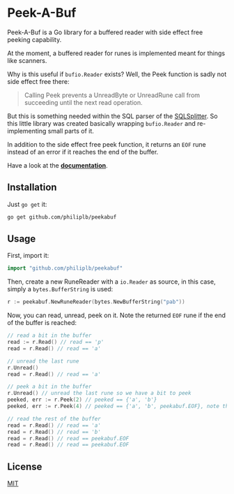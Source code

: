 # Peek-A-Buf

Peek-A-Buf is a Go library for a buffered reader with side effect free peeking capability.

At the moment, a buffered reader for runes is implemented meant for things like scanners.

Why is this useful if `bufio.Reader` exists? Well, the Peek function is sadly not side effect
free there:

>  Calling Peek prevents a UnreadByte or UnreadRune call from succeeding until the next read
> operation. 

But this is something needed within the SQL parser of the
[SQLSplitter](https://sqlsplitter.com). So this little library was created
basically wrapping `bufio.Reader` and re-implementing small parts of it.

In addition to the side effect free peek function, it returns an `EOF` rune instead of an
error if it reaches the end of the buffer.

Have a look at the **[documentation](https://godoc.org/github.com/philiplb/peekabuf)**.

## Installation

Just `go get` it:

```bash
go get github.com/philiplb/peekabuf
```

## Usage

First, import it:

```Go
import "github.com/philiplb/peekabuf"
```

Then, create a new RuneReader with a `io.Reader` as source, in this case, simply a `bytes.BufferString` is used:

```Go
r := peekabuf.NewRuneReader(bytes.NewBufferString("pab"))
```

Now, you can read, unread, peek on it. Note the returned `EOF` rune if the end of the buffer is reached:

```Go
// read a bit in the buffer
read := r.Read() // read == 'p'
read = r.Read() // read == 'a'

// unread the last rune
r.Unread()
read = r.Read() // read == 'a'

// peek a bit in the buffer
r.Unread() // unread the last rune so we have a bit to peek
peeked, err := r.Peek(2) // peeked == {'a', 'b'}
peeked, err := r.Peek(4) // peeked == {'a', 'b', peekabuf.EOF}, note that four runes were requested

// read the rest of the buffer
read = r.Read() // read == 'a'
read = r.Read() // read == 'b'
read = r.Read() // read == peekabuf.EOF
read = r.Read() // read == peekabuf.EOF
```

## License
[MIT](https://choosealicense.com/licenses/mit/)
